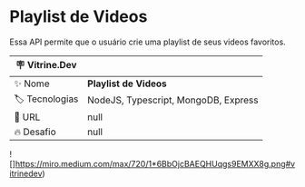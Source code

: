 # Playlist de Videos

Essa API permite que o usuário crie uma playlist de seus videos favoritos.

| :placard: Vitrine.Dev |     |
| -------------  | --- |
| :sparkles: Nome        | **Playlist de Videos**
| :label: Tecnologias | NodeJS, Typescript, MongoDB, Express
| :rocket: URL         | null
| :fire: Desafio     | null

<!-- Inserir imagem com a #vitrinedev ao final do link -->
![]https://miro.medium.com/max/720/1*6BbOjcBAEQHUqgs9EMXX8g.png#vitrinedev)

